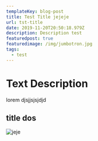 ```yaml
---
templateKey: blog-post
title: Test Title jejeje
url: tst-title
date: 2019-11-20T20:50:18.979Z
description: Description test
featuredpost: true
featuredimage: /img/jumbotron.jpg
tags:
  - test
---
```

# Text Description

lorem djsjjsjsjdjd

## title dos

![jeje](/img/products-full-width.jpg "tete")
